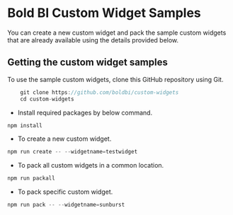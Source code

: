 # Bold BI Custom Widget Samples 

You can create a new custom widget and pack the sample custom widgets that are already available using the details provided below.

## Getting the custom widget samples

To use the sample custom widgets, clone this GitHub repository using Git.

```csharp
    git clone https://github.com/boldbi/custom-widgets
    cd custom-widgets
```

* Install required packages by below command. 

```csharp
npm install
```

* To create a new custom widget.

```csharp
npm run create -- --widgetname=testwidget
```

* To pack all custom widgets in a common location.

```csharp
npm run packall
```

* To pack specific custom widget.

```csharp
npm run pack -- --widgetname=sunburst
```